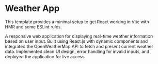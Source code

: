 # Weather App

This template provides a minimal setup to get React working in Vite with HMR and some ESLint rules.

 A responsive web application for displaying real-time weather information 
based on user input. Built using React.js with dynamic components and integrated the 
OpenWeatherMap API to fetch and present current weather data. Implemented clean 
UI design, error handling for invalid inputs, and deployed the application for live 
access. 
